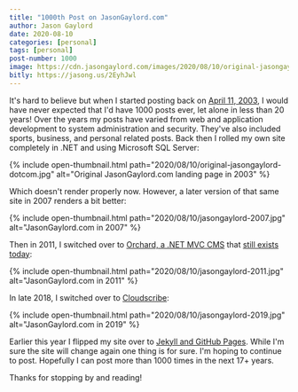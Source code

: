 ```yaml
---
title: "1000th Post on JasonGaylord.com"
author: Jason Gaylord
date: 2020-08-10
categories: [personal]
tags: [personal]
post-number: 1000
image: https://cdn.jasongaylord.com/images/2020/08/10/original-jasongaylord-dotcom.jpg
bitly: https://jasong.us/2EyhJwl
---
```


It's hard to believe but when I started posting back on [April 11, 2003](https://jasong.us/first-post), I would have never expected that I'd have 1000 posts ever, let alone in less than 20 years! Over the years my posts have varied from web and application development to system administration and security. They've also included sports, business, and personal related posts. Back then I rolled my own site completely in .NET and using Microsoft SQL Server:

{% include open-thumbnail.html path="2020/08/10/original-jasongaylord-dotcom.jpg" alt="Original JasonGaylord.com landing page in 2003" %}

Which doesn't render properly now. However, a later version of that same site in 2007 renders a bit better:

{% include open-thumbnail.html path="2020/08/10/jasongaylord-2007.jpg" alt="JasonGaylord.com in 2007" %}

Then in 2011, I switched over to [Orchard, a .NET MVC CMS](https://jasong.us/2XtgQwl) that [still exists today](https://jasong.us/2XdvgQu):

{% include open-thumbnail.html path="2020/08/10/jasongaylord-2011.jpg" alt="JasonGaylord.com in 2011" %}

In late 2018, I switched over to [Cloudscribe](https://jasong.us/3ckZGFm):

{% include open-thumbnail.html path="2020/08/10/jasongaylord-2019.jpg" alt="JasonGaylord.com in 2019" %}

Earlier this year I flipped my site over to [Jekyll and GitHub Pages](https://jasong.us/3dN88ht). While I'm sure the site will change again one thing is for sure. I'm hoping to continue to post. Hopefully I can post more than 1000 times in the next 17+ years. 

Thanks for stopping by and reading!